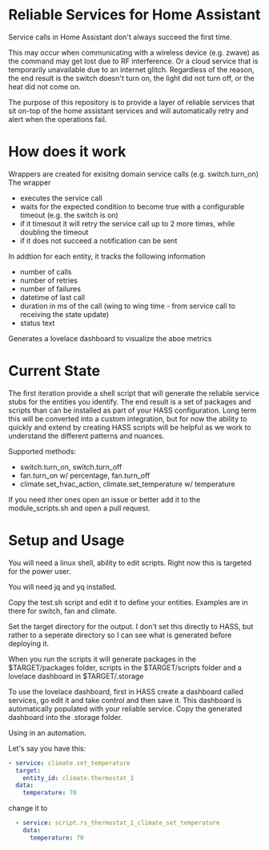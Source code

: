 # Reliable Services for Home Assistant

Service calls in Home Assistant don't always succeed the first time.

This may occur when communicating with a wireless device (e.g. zwave) as the command may get lost due to RF interference. Or a cloud service that is temporarily unavailable due to an internet glitch. Regardless of the reason, the end result is the switch doesn't turn on, the light did not turn off, or the heat did not come on.

The purpose of this repository is to provide a layer of reliable services that sit on-top of the home assistant services and will automatically retry and alert when the operations fail.

# How does it work

Wrappers are created for exisitng domain service calls (e.g. switch.turn_on)
The wrapper
- executes the service call
- waits for the expected condition to become true with a configurable timeout (e.g. the switch is on)
- if it timesout it will retry the service call up to 2 more times, while doubling the timeout
- if it does not succeed a notification can be sent

In addtion for each entity, it tracks the following information
- number of calls
- number of retries
- number of failures
- datetime of last call
- duration in ms of the call (wing to wing time - from service call to receiving the state update)
- status text

Generates a lovelace dashboard to visualize the aboe metrics

# Current State

The first iteration provide a shell script that will generate the reliable service stubs for the entities you identify. The end result is a set of packages and scripts than can be installed as part of your HASS configuration. Long term this will be converted into a custom integration, but for now the ability to quickly and extend by creating HASS scripts will be helpful as we work to understand the different patterns and nuances.

Supported methods:

- switch.turn_on, switch.turn_off
- fan.turn_on w/ percentage, fan.turn_off
- climate.set_hvac_action, climate.set_temperature w/ temperature

 If you need ither ones open an issue or better add it to the module_scripts.sh and open a pull request.

# Setup and Usage

You will need a linux shell, ability to edit scripts. Right now this is targeted for the power user.

You will need jq and yq installed.

Copy the test.sh script and edit it to define your entities. Examples are in there for switch, fan and climate.

Set the target directory for the output. I don't set this directly to HASS, but rather to a seperate directory so I can see what is generated before deploying it.

When you run the scripts it will generate packages in the $TARGET/packages folder, scripts in the $TARGET/scripts folder and a lovelace dashboard in $TARGET/.storage

To use the lovelace dashboard, first in HASS create a dashboard called services, go edit it and take control and then save it. This dashboard is automatically populated with your reliable service. Copy the generated dashboard into the .storage folder.

Using in an automation.

Let's say you have this:

```yaml
- service: climate.set_temperature
  target:
    entity_id: climate.thermostat_1
  data:
    temperature: 70
```

change it to

```yaml
  - service: script.rs_thermostat_1_climate_set_temperature
    data:
      temperature: 70
```
